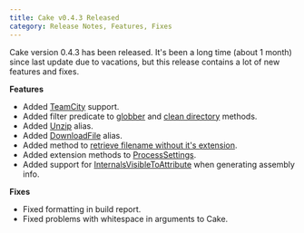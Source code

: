 ```yaml
---
title: Cake v0.4.3 Released
category: Release Notes, Features, Fixes
---
```


Cake version 0.4.3 has been released. It's been a long time (about 1 month) since last update due to vacations, but this release contains a lot of new features and fixes.

**Features**

* Added [TeamCity](dsl://build-system) support.
* Added filter predicate to [globber](api://M:Cake.Core.IO.IGlobber.Match(System.String,System.Func{Cake.Core.IO.IFileSystemInfo,System.Boolean})) and [clean directory](api://M:Cake.Common.IO.DirectoryAliases.CleanDirectories(Cake.Core.ICakeContext,System.String,System.Func{Cake.Core.IO.IFileSystemInfo,System.Boolean})) methods.
* Added [Unzip](api://M:Cake.Common.IO.ZipAliases.Unzip(Cake.Core.ICakeContext,Cake.Core.IO.FilePath,Cake.Core.IO.DirectoryPath)) alias.
* Added [DownloadFile](dsl://http-operations) alias.
* Added method to [retrieve filename without it's extension](api://M:Cake.Core.IO.FilePath.GetFilenameWithoutExtension).
* Added extension methods to [ProcessSettings](api://T:Cake.Core.IO.ProcessSettings).
* Added support for [InternalsVisibleToAttribute](api://P:Cake.Common.Solution.Project.Properties.AssemblyInfoSettings.InternalsVisibleTo) when generating assembly info.

**Fixes**

* Fixed formatting in build report.
* Fixed problems with whitespace in arguments to Cake.
